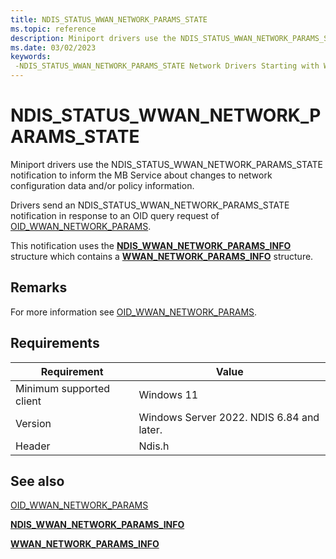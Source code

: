 ```yaml
---
title: NDIS_STATUS_WWAN_NETWORK_PARAMS_STATE
ms.topic: reference
description: Miniport drivers use the NDIS_STATUS_WWAN_NETWORK_PARAMS_STATE notification to communicate changes to network configuration to the MB Service.
ms.date: 03/02/2023
keywords: 
 -NDIS_STATUS_WWAN_NETWORK_PARAMS_STATE Network Drivers Starting with Windows Vista
---
```


# NDIS_STATUS_WWAN_NETWORK_PARAMS_STATE

Miniport drivers use the NDIS_STATUS_WWAN_NETWORK_PARAMS_STATE notification to inform the MB Service about changes to network configuration data and/or policy information.

Drivers send an NDIS_STATUS_WWAN_NETWORK_PARAMS_STATE notification in response to an OID query request of [OID_WWAN_NETWORK_PARAMS](/windows-hardware/drivers/ddi/ndiswwan/ns-ndiswwan-ndis_wwan_network_params_info).

This notification uses the [**NDIS_WWAN_NETWORK_PARAMS_INFO**](/windows-hardware/drivers/ddi/ndiswwan/ns-ndiswwan-ndis_wwan_register_params_info) structure which contains a [**WWAN_NETWORK_PARAMS_INFO**](/windows-hardware/drivers/ddi/wwan/ns-wwan-wwan_network_params_info) structure.

## Remarks

For more information see [OID_WWAN_NETWORK_PARAMS](/windows-hardware/drivers/ddi/ndiswwan/ns-ndiswwan-ndis_wwan_network_params_info).

## Requirements

|Requirement|Value|
|-|-|
|Minimum supported client|Windows 11|
|Version|Windows Server 2022. NDIS 6.84 and later.|
|Header|Ndis.h|

## See also

[OID_WWAN_NETWORK_PARAMS](/windows-hardware/drivers/ddi/ndiswwan/ns-ndiswwan-ndis_wwan_network_params_info)

[**NDIS_WWAN_NETWORK_PARAMS_INFO**](/windows-hardware/drivers/ddi/ndiswwan/ns-ndiswwan-ndis_wwan_register_params_info)

[**WWAN_NETWORK_PARAMS_INFO**](/windows-hardware/drivers/ddi/wwan/ns-wwan-wwan_network_params_info)
